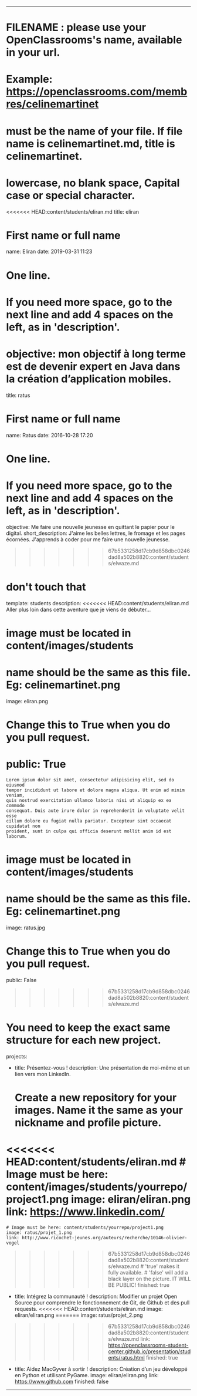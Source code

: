 ---

# FILENAME : please use your OpenClassrooms's name, available in your url.
# Example: https://openclassrooms.com/membres/celinemartinet
# must be the name of your file. If file name is celinemartinet.md, title is celinemartinet.
# lowercase, no blank space, Capital case or special character.
<<<<<<< HEAD:content/students/eliran.md
title: eliran

# First name or full name
name: Eliran
date: 2019-03-31 11:23

# One line.
# If you need more space, go to the next line and add 4 spaces on the left, as in 'description'.
objective: mon objectif à long terme est de devenir expert en Java dans la création d’application mobiles.
=======
title: ratus

# First name or full name
name: Ratus
date: 2016-10-28 17:20

# One line.
# If you need more space, go to the next line and add 4 spaces on the left, as in 'description'.
objective: Me faire une nouvelle jeunesse en quittant le papier pour le digital.
short_description: J'aime les belles lettres, le fromage et les pages écornées. J'apprends à coder pour me faire une nouvelle jeunesse.
>>>>>>> 67b5331258d17cb9d858dbc0246dad8a502b8820:content/students/elwaze.md

# don't touch that
template: students
description:
<<<<<<< HEAD:content/students/eliran.md
    Aller plus loin dans cette aventure que je viens de débuter...

# image must be located in content/images/students
# name should be the same as this file. Eg: celinemartinet.png
image: eliran.png

# Change this to True when you do you pull request.
public: True
=======
    Lorem ipsum dolor sit amet, consectetur adipisicing elit, sed do eiusmod
    tempor incididunt ut labore et dolore magna aliqua. Ut enim ad minim veniam,
    quis nostrud exercitation ullamco laboris nisi ut aliquip ex ea commodo
    consequat. Duis aute irure dolor in reprehenderit in voluptate velit esse
    cillum dolore eu fugiat nulla pariatur. Excepteur sint occaecat cupidatat non
    proident, sunt in culpa qui officia deserunt mollit anim id est laborum.

# image must be located in content/images/students
# name should be the same as this file. Eg: celinemartinet.png
image: ratus.jpg

# Change this to True when you do you pull request.
public: False
>>>>>>> 67b5331258d17cb9d858dbc0246dad8a502b8820:content/students/elwaze.md

# You need to keep the exact same structure for each new project.
projects:
  - title: Présentez-vous !
    description: Une présentation de moi-même et un lien vers mon LinkedIn.
    # Create a new repository for your images. Name it the same as your nickname and profile picture.
<<<<<<< HEAD:content/students/eliran.md
    # Image must be here: content/images/students/yourrepo/project1.png
    image: eliran/eliran.png
    link: https://www.linkedin.com/
=======
    # Image must be here: content/students/yourrepo/project1.png
    image: ratus/projet_1.png
    link: http://www.ricochet-jeunes.org/auteurs/recherche/10146-olivier-vogel
>>>>>>> 67b5331258d17cb9d858dbc0246dad8a502b8820:content/students/elwaze.md
    # 'true' makes it fully available.
    # 'false' will add a black layer on the picture. IT WILL BE PUBLIC!
    finished: true
  - title: Intégrez la communauté !
    description: Modifier un projet Open Source pour comprendre le fonctionnement de Git, de Github et des pull requests. 
<<<<<<< HEAD:content/students/eliran.md
    image: eliran/eliran.png
=======
    image: ratus/projet_2.png
>>>>>>> 67b5331258d17cb9d858dbc0246dad8a502b8820:content/students/elwaze.md
    link: https://openclassrooms-student-center.github.io/presentation/students/ratus.html
    finished: true
  - title: Aidez MacGyver à sortir !
    description: Création d’un jeu développé en Python et utilisant PyGame.
    image: eliran/eliran.png
    link: https://www.github.com
    finished: false
---